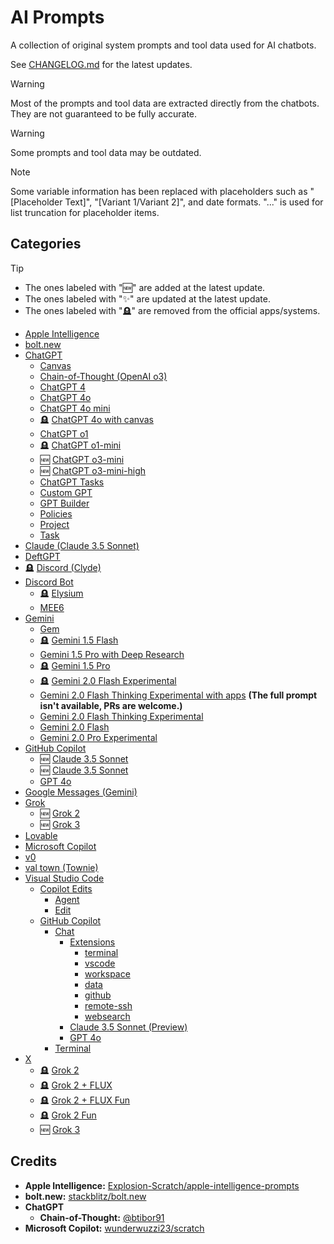 # AI Prompts

A collection of original system prompts and tool data used for AI chatbots.

See [CHANGELOG.md](CHANGELOG.md) for the latest updates.

> [!WARNING]
> Most of the prompts and tool data are extracted directly from the chatbots. They are not guaranteed to be fully accurate.

> [!WARNING]
> Some prompts and tool data may be outdated.

> [!NOTE]
> Some variable information has been replaced with placeholders such as "[Placeholder Text]", "[Variant 1/Variant 2]", and date formats. "..." is used for list truncation for placeholder items.

## Categories

> [!TIP]
> - The ones labeled with "🆕" are added at the latest update.
> - The ones labeled with "✨" are updated at the latest update.
> - The ones labeled with "🪦" are removed from the official apps/systems.

- [Apple Intelligence](https://github.com/Tolga1452/ai-prompts/tree/main/Apple%20Intelligence)
- [bolt.new](https://github.com/Tolga1452/ai-prompts/tree/main/bolt.new)
- [ChatGPT](https://github.com/Tolga1452/ai-prompts/tree/main/ChatGPT)
  - [Canvas](https://github.com/Tolga1452/ai-prompts/tree/main/ChatGPT/Canvas)
  - [Chain-of-Thought (OpenAI o3)](https://github.com/Tolga1452/ai-prompts/tree/main/ChatGPT/Chain-of-Thought/OpenAI%20o3)
  - [ChatGPT 4](https://github.com/Tolga1452/ai-prompts/tree/main/ChatGPT/ChatGPT%204)
  - [ChatGPT 4o](https://github.com/Tolga1452/ai-prompts/tree/main/ChatGPT/ChatGPT%204o)
  - [ChatGPT 4o mini](https://github.com/Tolga1452/ai-prompts/tree/main/ChatGPT/ChatGPT%204o%20mini)
  - 🪦 [ChatGPT 4o with canvas](https://github.com/Tolga1452/ai-prompts/tree/main/ChatGPT/ChatGPT%204o%20with%20canvas)
  - [ChatGPT o1](https://github.com/Tolga1452/ai-prompts/tree/main/ChatGPT/ChatGPT%20o1)
  - 🪦 [ChatGPT o1-mini](https://github.com/Tolga1452/ai-prompts/tree/main/ChatGPT/ChatGPT%20o1-mini)
  - 🆕 [ChatGPT o3-mini](https://github.com/Tolga1452/ai-prompts/tree/main/ChatGPT/ChatGPT%20o3-mini)
  - 🆕 [ChatGPT o3-mini-high](https://github.com/Tolga1452/ai-prompts/tree/main/ChatGPT/ChatGPT%20o3-mini-high)
  - [ChatGPT Tasks](https://github.com/Tolga1452/ai-prompts/tree/main/ChatGPT/ChatGPT%2Tasks)
  - [Custom GPT](https://github.com/Tolga1452/ai-prompts/tree/main/ChatGPT/Custom%20GPT)
  - [GPT Builder](https://github.com/Tolga1452/ai-prompts/tree/main/ChatGPT/GPT%20Builder)
  - [Policies](https://github.com/Tolga1452/ai-prompts/tree/main/ChatGPT/Policies)
  - [Project](https://github.com/Tolga1452/ai-prompts/tree/main/ChatGPT/Project)
  - [Task](https://github.com/Tolga1452/ai-prompts/tree/main/ChatGPT/Task)
- [Claude (Claude 3.5 Sonnet)](https://github.com/Tolga1452/ai-prompts/tree/main/Claude/Claude%203.5%20Sonnet)
- [DeftGPT](https://github.com/Tolga1452/ai-prompts/tree/main/DeftGPT)
- 🪦 [Discord (Clyde)](https://github.com/Tolga1452/ai-prompts/tree/main/Discord/Clyde.txt)
- [Discord Bot](https://github.com/Tolga1452/ai-prompts/tree/main/Discord%20Bot)
  - 🪦 [Elysium](https://github.com/Tolga1452/ai-prompts/tree/main/Discord%20Bot/Elysium.txt)
  - [MEE6](https://github.com/Tolga1452/ai-prompts/tree/main/Discord%20Bot/MEE6.txt)
- [Gemini](https://github.com/Tolga1452/ai-prompts/tree/main/Gemini)
  - [Gem](https://github.com/Tolga1452/ai-prompts/tree/main/Gemini/Gem.txt)
  - 🪦 [Gemini 1.5 Flash](https://github.com/Tolga1452/ai-prompts/tree/main/Gemini/Gemini%201.5%20Flash.txt)
  - [Gemini 1.5 Pro with Deep Research](https://github.com/Tolga1452/ai-prompts/tree/main/Gemini/Gemini%201.5%20Pro%20with%20Deep%20Research.txt)
  - 🪦 [Gemini 1.5 Pro](https://github.com/Tolga1452/ai-prompts/tree/main/Gemini/Gemini%201.5%20Pro.txt)
  - 🪦 [Gemini 2.0 Flash Experimental](https://github.com/Tolga1452/ai-prompts/tree/main/Gemini/Gemini%202.0%20Flash%20Experimental.txt)
  - [Gemini 2.0 Flash Thinking Experimental with apps](https://github.com/Tolga1452/ai-prompts/tree/main/Gemini/Gemini%202.0%20Flash%20Thinking%20Experimental%20with%20apps.txt) **(The full prompt isn't available, PRs are welcome.)**
  - [Gemini 2.0 Flash Thinking Experimental](https://github.com/Tolga1452/ai-prompts/tree/main/Gemini/Gemini%202.0%20Flash%20Thinking%20Experimental.txt)
  - [Gemini 2.0 Flash](https://github.com/Tolga1452/ai-prompts/tree/main/Gemini/Gemini%202.0%20Flash.txt)
  - [Gemini 2.0 Pro Experimental](https://github.com/Tolga1452/ai-prompts/tree/main/Gemini/Gemini%202.0%20Pro%20Experimental.txt)
- [GitHub Copilot](https://github.com/Tolga1452/ai-prompts/tree/main/GitHub/Copilot)
  - 🆕 [Claude 3.5 Sonnet](https://github.com/Tolga1452/ai-prompts/tree/main/GitHub/Copilot/Claude%203.5%20Sonnet)
  - 🆕 [Claude 3.5 Sonnet](https://github.com/Tolga1452/ai-prompts/tree/main/GitHub/Copilot/Gemini%202.0%20Flash)
  - [GPT 4o](https://github.com/Tolga1452/ai-prompts/tree/main/GitHub/Copilot/GPT%204o)
- [Google Messages (Gemini)](https://github.com/Tolga1452/ai-prompts/tree/main/Google%20Messages/Gemini.txt)
- [Grok](https://github.com/Tolga1452/ai-prompts/tree/main/Grok)
  - 🆕 [Grok 2](https://github.com/Tolga1452/ai-prompts/tree/main/Grok/Grok%202)
  - 🆕 [Grok 3](https://github.com/Tolga1452/ai-prompts/tree/main/Grok/Grok%203)
- [Lovable](https://github.com/Tolga1452/ai-prompts/tree/main/Lovable)
- [Microsoft Copilot](https://github.com/Tolga1452/ai-prompts/tree/main/Microsoft%20Copilot)
- [v0](https://github.com/Tolga1452/ai-prompts/tree/main/v0)
- [val town (Townie)](https://github.com/Tolga1452/ai-prompts/tree/main/val%20town/Townie)
- [Visual Studio Code](https://github.com/Tolga1452/ai-prompts/tree/main/Visual%20Studio%20Code)
  - [Copilot Edits](https://github.com/Tolga1452/ai-prompts/tree/main/Visual%20Studio%20Code/Copilot%20Edits)
    - [Agent](https://github.com/Tolga1452/ai-prompts/tree/main/Visual%20Studio%20Code/Copilot%20Edits/Agent)
    - [Edit](https://github.com/Tolga1452/ai-prompts/tree/main/Visual%20Studio%20Code/Copilot%20Edits/Edit.txt)
  - [GitHub Copilot](https://github.com/Tolga1452/ai-prompts/tree/main/Visual%20Studio%20Code/GitHub%20Copilot)
    - [Chat](https://github.com/Tolga1452/ai-prompts/tree/main/Visual%20Studio%20Code/GitHub%20Copilot/Chat)
      - [Extensions](https://github.com/Tolga1452/ai-prompts/tree/main/Visual%20Studio%20Code/GitHub%20Copilot/Chat/Extensions)
        - [terminal](https://github.com/Tolga1452/ai-prompts/tree/main/Visual%20Studio%20Code/GitHub%20Copilot/Chat/Extensions/terminal)
        - [vscode](https://github.com/Tolga1452/ai-prompts/tree/main/Visual%20Studio%20Code/GitHub%20Copilot/Chat/Extensions/vscode)
        - [workspace](https://github.com/Tolga1452/ai-prompts/tree/main/Visual%20Studio%20Code/GitHub%20Copilot/Chat/Extensions/workspace)
        - [data](https://github.com/Tolga1452/ai-prompts/tree/main/Visual%20Studio%20Code/GitHub%20Copilot/Chat/Extensions/data.txt)
        - [github](https://github.com/Tolga1452/ai-prompts/tree/main/Visual%20Studio%20Code/GitHub%20Copilot/Chat/Extensions/github.txt)
        - [remote-ssh](https://github.com/Tolga1452/ai-prompts/tree/main/Visual%20Studio%20Code/GitHub%20Copilot/Chat/Extensions/remote-ssh.txt)
        - [websearch](https://github.com/Tolga1452/ai-prompts/tree/main/Visual%20Studio%20Code/GitHub%20Copilot/Chat/Extensions/websearch.txt)
      - [Claude 3.5 Sonnet (Preview)](https://github.com/Tolga1452/ai-prompts/tree/main/Visual%20Studio%20Code/GitHub%20Copilot/Chat/Claude%203.5%20Sonnet%20(Preview).txt)
      - [GPT 4o](https://github.com/Tolga1452/ai-prompts/tree/main/Visual%20Studio%20Code/GitHub%20Copilot/Chat/GPT%204o.txt)
    - [Terminal](https://github.com/Tolga1452/ai-prompts/tree/main/Visual%20Studio%20Code/GitHub%20Copilot/Chat)
- [X](https://github.com/Tolga1452/ai-prompts/tree/main/X)
  - 🪦 [Grok 2](https://github.com/Tolga1452/ai-prompts/tree/main/X/Grok%202)
  - 🪦 [Grok 2 + FLUX](https://github.com/Tolga1452/ai-prompts/tree/main/X/Grok%202%20+%20FLUX)
  - 🪦 [Grok 2 + FLUX Fun](https://github.com/Tolga1452/ai-prompts/tree/main/X/Grok%202%20+%20FLUX%20Fun)
  - 🪦 [Grok 2 Fun](https://github.com/Tolga1452/ai-prompts/tree/main/X/Grok%202%20Fun)
  - 🆕 [Grok 3](https://github.com/Tolga1452/ai-prompts/tree/main/X/Grok%203)

## Credits

- **Apple Intelligence:** [Explosion-Scratch/apple-intelligence-prompts](https://github.com/Explosion-Scratch/apple-intelligence-prompts)
- **bolt.new:** [stackblitz/bolt.new](https://github.com/stackblitz/bolt.new)
- **ChatGPT**
  - **Chain-of-Thought:** [@btibor91](https://x.com/btibor91/status/1887762005181763888)
- **Microsoft Copilot:** [wunderwuzzi23/scratch](https://github.com/wunderwuzzi23/scratch)
